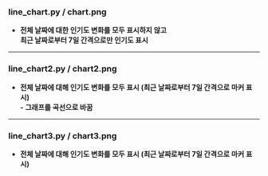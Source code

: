 ### line_chart.py / chart.png
 - **전체 날짜에 대한 인기도 변화를 모두 표시하지 않고<br>최근 날짜로부터 7일 간격으로만 인기도 표시**

---

### line_chart2.py / chart2.png
 - **전체 날짜에 대해 인기도 변화를 모두 표시 (최근 날짜로부터 7일 간격으로 마커 표시)<br>- 그래프를 곡선으로 바꿈**

---

### line_chart3.py / chart3.png
   - **전체 날짜에 대해 인기도 변화를 모두 표시 (최근 날짜로부터 7일 간격으로 마커 표시)**<br>
